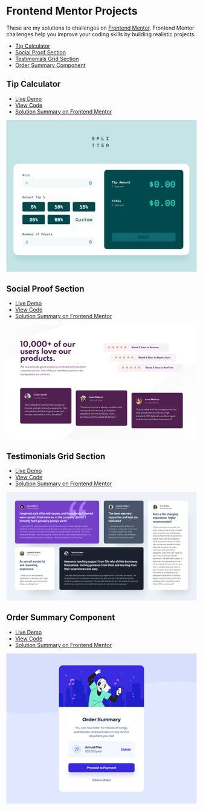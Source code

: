 # Frontend Mentor Projects

These are my solutions to challenges on [Frontend Mentor](https://www.frontendmentor.io/). Frontend Mentor challenges help you improve your coding skills by building realistic projects.

- [Tip Calculator](#tip-calculator)
- [Social Proof Section](#social-proof-section)
- [Testimonials Grid Section](#testimonials-grid-section)
- [Order Summary Component](#order-summary-component)

## Tip Calculator

- [Live Demo](https://bgrapes-testimonials-grid.surge.sh/)
- [View Code](https://github.com/bgrapes/frontendmentor-projects/tree/master/tip-calculator)
- [Solution Summary on Frontend Mentor](https://www.frontendmentor.io/solutions/testimonials-section-using-css-grid-ptB4X-tQL)

<a href="https://bgrapes-testimonials-grid.surge.sh/" target="_blank">![screenshot](https://raw.githubusercontent.com/bgrapes/frontendmentor-projects/master/tip-calculator/screenshot.png)</a>

## Social Proof Section

- [Live Demo](https://bgrapes-social-proof-section.surge.sh/)
- [View Code](https://github.com/bgrapes/frontendmentor-projects/tree/master/social-proof-section)
- [Solution Summary on Frontend Mentor](https://www.frontendmentor.io/solutions/social-proof-section-Cu5vTpaw3)

<a href="https://bgrapes-social-proof-section.surge.sh/" target="_blank">![screenshot](https://raw.githubusercontent.com/bgrapes/frontendmentor-projects/master/social-proof-section/screenshot.png)</a>

## Testimonials Grid Section

- [Live Demo](https://bgrapes-testimonials-grid.surge.sh/)
- [View Code](https://github.com/bgrapes/frontendmentor-projects/tree/master/testimonials-grid-section)
- [Solution Summary on Frontend Mentor](https://www.frontendmentor.io/solutions/testimonials-section-using-css-grid-ptB4X-tQL)

<a href="https://bgrapes-testimonials-grid.surge.sh/" target="_blank">![screenshot](https://raw.githubusercontent.com/bgrapes/frontendmentor-projects/master/testimonials-grid-section/screenshot.png)</a>

## Order Summary Component

- [Live Demo](https://bgrapes-order-summary.surge.sh/)
- [View Code](https://github.com/bgrapes/frontendmentor-projects/tree/master/order-summary-component)
- [Solution Summary on Frontend Mentor](https://www.frontendmentor.io/solutions/order-summary-component-DAOS-cWLm)

<a href="https://bgrapes-order-summary.surge.sh/" target="_blank">![screenshot](https://raw.githubusercontent.com/bgrapes/frontendmentor-projects/master/order-summary-component/screenshot.png)</a>
